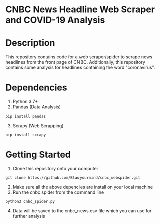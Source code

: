 # CNBC News Headline Web Scraper and COVID-19 Analysis

# Description
This repository contains code for a web scraper/spider to scrape news headlines from the front page of CNBC. Additionally, this repository contains some analysis for headlines containing the word "coronavirus". 

# Dependencies
1. Python 3.7+
2. Pandas (Data Analysis)
```
pip install pandas
```
3. Scrapy (Web Scrapping)
```
pip install scrapy 
```

# Getting Started
1. Clone this repository onto your computer
```
git clone https://github.com/Blauyourmind/cnbc_webspider.git
```
2. Make sure all the above depencies are install on your local machine
3. Run the cnbc spider from the command line
```
python3 cnbc_spider.py
```
4. Data will be saved to the cnbc_news.csv file which you can use for further analysis



